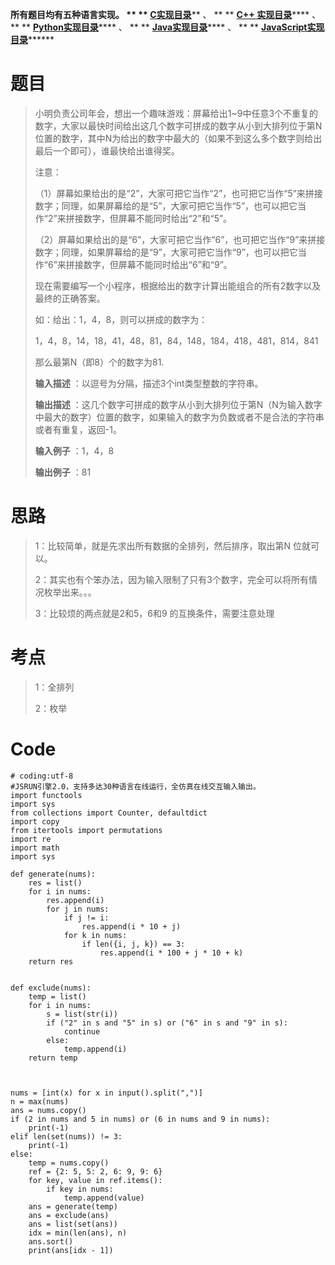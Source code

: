 **所有题目均有五种语言实现。 ** **
**[C实现目录](https://renjie.blog.csdn.net/article/details/129190260
"C实现目录")****** 、 ** ** **[C++
实现目录](https://blog.csdn.net/misayaaaaa/category_12036814.html "C++
实现目录")****** 、 ** **
**[Python实现目录](https://blog.csdn.net/misayaaaaa/category_12111005.html
"Python实现目录")****** 、 ** **
**[Java实现目录](https://blog.csdn.net/misayaaaaa/category_12111006.html
"Java实现目录")****** 、 ** **
**[JavaScript实现目录](https://blog.csdn.net/misayaaaaa/category_12199270.html
"JavaScript实现目录")********

# 题目

>
> 小明负责公司年会，想出一个趣味游戏：屏幕给出1~9中任意3个不重复的数字，大家以最快时间给出这几个数字可拼成的数字从小到大排列位于第N位置的数字，其中N为给出的数字中最大的（如果不到这么多个数字则给出最后一个即可），谁最快给出谁得奖。
>
> 注意：
>
>
> （1）屏幕如果给出的是“2”，大家可把它当作“2”，也可把它当作“5”来拼接数字；同理，如果屏幕给的是“5”，大家可把它当作“5”，也可以把它当作“2”来拼接数字，但屏幕不能同时给出“2”和“5”。
>
>
> （2）屏幕如果给出的是“6”，大家可把它当作“6”，也可把它当作“9”来拼接数字；同理，如果屏幕给的是“9”，大家可把它当作“9”，也可以把它当作“6”来拼接数字，但屏幕不能同时给出“6”和“9”。
>
> 现在需要编写一个小程序，根据给出的数字计算出能组合的所有2数字以及最终的正确答案。
>
> 如：给出：1，4，8，则可以拼成的数字为：
>
> 1，4，8，14，18，41，48，81，84，148，184，418，481，814，841
>
> 那么最第N（即8）个的数字为81.
>
> **输入描述** ：以逗号为分隔，描述3个int类型整数的字符串。
>
> **输出描述**
> ：这几个数字可拼成的数字从小到大排列位于第N（N为输入数字中最大的数字）位置的数字，如果输入的数字为负数或者不是合法的字符串或者有重复，返回-1。
>
> **输入例子** ：1，4，8
>
> **输出例子** ：81

# 思路

> 1：比较简单，就是先求出所有数据的全排列，然后排序，取出第N 位就可以。
>
> 2：其实也有个笨办法，因为输入限制了只有3个数字，完全可以将所有情况枚举出来。。。
>
> 3：比较烦的两点就是2和5，6和9 的互换条件，需要注意处理

# 考点

> 1：全排列
>
> 2：枚举

# Code

    
    
    # coding:utf-8
    #JSRUN引擎2.0，支持多达30种语言在线运行，全仿真在线交互输入输出。 
    import functools
    import sys
    from collections import Counter, defaultdict
    import copy
    from itertools import permutations
    import re
    import math
    import sys
    
    def generate(nums):
        res = list()
        for i in nums:
            res.append(i)
            for j in nums:
                if j != i:
                    res.append(i * 10 + j)
                for k in nums:
                    if len({i, j, k}) == 3:
                        res.append(i * 100 + j * 10 + k)
        return res
    
    
    def exclude(nums):
        temp = list()
        for i in nums:
            s = list(str(i))
            if ("2" in s and "5" in s) or ("6" in s and "9" in s):
                continue
            else:
                temp.append(i)
        return temp
    
    
    
    nums = [int(x) for x in input().split(",")]
    n = max(nums)
    ans = nums.copy()
    if (2 in nums and 5 in nums) or (6 in nums and 9 in nums):
        print(-1)
    elif len(set(nums)) != 3:
        print(-1)
    else:
        temp = nums.copy()
        ref = {2: 5, 5: 2, 6: 9, 9: 6}
        for key, value in ref.items():
            if key in nums:
                temp.append(value)
        ans = generate(temp)
        ans = exclude(ans)
        ans = list(set(ans))
        idx = min(len(ans), n)
        ans.sort()
        print(ans[idx - 1])
    

